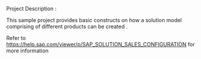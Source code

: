 Project Description : 

This sample project provides basic constructs on how a solution model comprising of different products can be created .

Refer to https://help.sap.com/viewer/p/SAP_SOLUTION_SALES_CONFIGURATION for more information